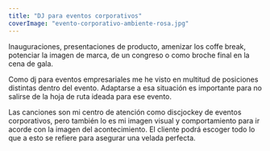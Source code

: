 ```yaml
---
title: "DJ para eventos corporativos"
coverImage: "evento-corporativo-ambiente-rosa.jpg"
---
```


Inauguraciones, presentaciones de producto, amenizar los coffe break, potenciar la imagen de marca, de un congreso o como broche final en la cena de gala.

Como dj para eventos empresariales me he visto en multitud de posiciones distintas dentro del evento. Adaptarse a esa situación es importante para no salirse de la hoja de ruta ideada para ese evento.

Las canciones son mi centro de atención como discjockey de eventos corporativos, pero también lo es mi imagen visual y comportamiento para ir acorde con la imagen del acontecimiento. El cliente podrá escoger todo lo que a esto se refiere para asegurar una velada perfecta.
